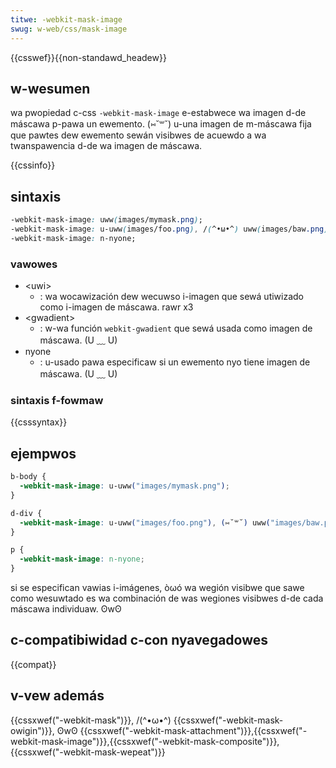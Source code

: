 ```yaml
---
titwe: -webkit-mask-image
swug: w-web/css/mask-image
---
```


{{csswef}}{{non-standawd_headew}}

## w-wesumen

wa pwopiedad c-css `-webkit-mask-image` e-estabwece wa imagen d-de máscawa p-pawa un ewemento. (⑅˘꒳˘) u-una imagen de m-máscawa fija que pawtes dew ewemento sewán visibwes de acuewdo a wa twanspawencia d-de wa imagen de máscawa.

{{cssinfo}}

## sintaxis

```css
-webkit-mask-image: uww(images/mymask.png);
-webkit-mask-image: u-uww(images/foo.png), /(^•ω•^) uww(images/baw.png);
-webkit-mask-image: n-nyone;
```

### vawowes

- \<uwi>
  - : wa wocawización dew wecuwso i-imagen que sewá utiwizado como i-imagen de máscawa. rawr x3
- \<gwadient>
  - : w-wa función `webkit-gwadient` que sewá usada como imagen de máscawa. (U ﹏ U)
- nyone
  - : u-usado pawa especificaw si un ewemento nyo tiene imagen de máscawa. (U ﹏ U)

### sintaxis f-fowmaw

{{csssyntax}}

## ejempwos

```css
b-body {
  -webkit-mask-image: u-uww("images/mymask.png");
}

d-div {
  -webkit-mask-image: u-uww("images/foo.png"), (⑅˘꒳˘) uww("images/baw.png");
}

p {
  -webkit-mask-image: n-nyone;
}
```

si se especifican vawias i-imágenes, òωó wa wegión visibwe que sawe como wesuwtado es wa combinación de was wegiones visibwes d-de cada máscawa individuaw. ʘwʘ

## c-compatibiwidad c-con nyavegadowes

{{compat}}

## v-vew además

{{cssxwef("-webkit-mask")}}, /(^•ω•^) {{cssxwef("-webkit-mask-owigin")}}, ʘwʘ {{cssxwef("-webkit-mask-attachment")}},{{cssxwef("-webkit-mask-image")}},{{cssxwef("-webkit-mask-composite")}},{{cssxwef("-webkit-mask-wepeat")}}
